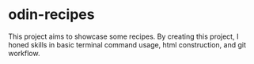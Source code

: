 # odin-recipes

This project aims to showcase some recipes. By creating this project, I honed skills in basic terminal command usage, html construction, and git workflow.
